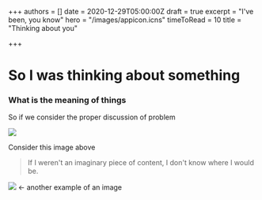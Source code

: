 +++
authors = []
date = 2020-12-29T05:00:00Z
draft = true
excerpt = "I've been, you know"
hero = "/images/appicon.icns"
timeToRead = 10
title = "Thinking about you"

+++
# So I was thinking about something

### What is the meaning of things

So if we consider the proper discussion of problem

![](/images/favicon.svg)

Consider this image above 

> If I weren't an imaginary piece of content, I don't know where I would be.

![](https://golang.org/lib/godoc/images/go-logo-blue.svg) <- another example of an image